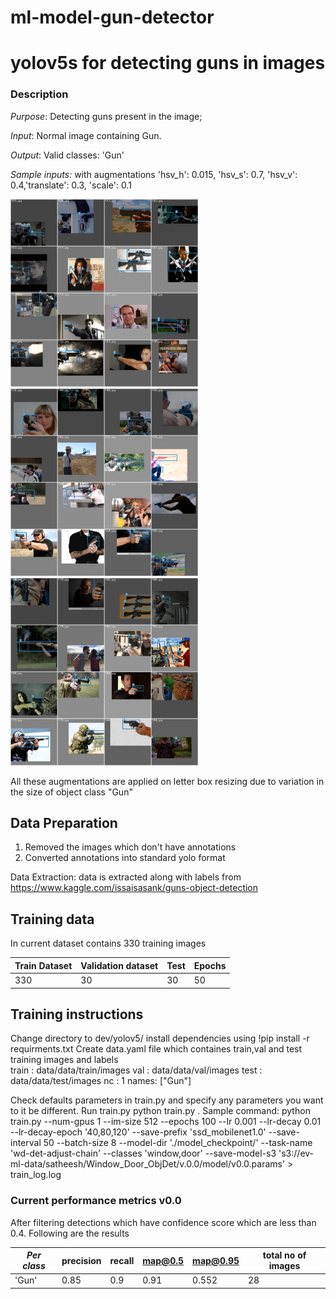 # ml-model-gun-detector
# yolov5s for detecting guns in images

### Description

_Purpose_: Detecting guns present in the image; 

_Input_: Normal image containing Gun.

_Output_: Valid classes: 'Gun'

_Sample inputs:_ with augmentations 'hsv_h': 0.015, 'hsv_s': 0.7, 'hsv_v': 0.4,'translate': 0.3, 'scale': 0.1 

<img src="./assets/sample.jpg" width="300" height="300"/> <img src="./assets/sample3.jpg" width="300" height="300"/> <img src="./assets/sample2.jpg" width="300" height="300"/>

All these augmentations are applied on letter box resizing due to variation in the size of object class "Gun"

## Data Preparation
  1. Removed the images which don't have annotations 
  2. Converted annotations into standard yolo format
    
  Data Extraction: data is extracted along with labels from https://www.kaggle.com/issaisasank/guns-object-detection
    
## Training data 

In current dataset contains 330 training images

 Train Dataset | Validation dataset| Test | Epochs|
| --- | --- |  --- |--- |
| 330| 30| 30 |50 |

## Training instructions 

  Change directory to dev/yolov5/
  install dependencies using !pip install -r requirments.txt 
  Create data.yaml file which containes train,val and test training images and labels  
    train : data/data/train/images
    val : data/data/val/images
    test : data/data/test/images
    nc : 1
    names: ["Gun"] 
   
  Check defaults parameters in train.py and specify any parameters you want to it be different.
Run train.py python train.py . Sample command: python train.py --num-gpus 1 --im-size 512 --epochs 100 --lr 0.001 --lr-decay 0.01 --lr-decay-epoch '40,80,120' --save-prefix 'ssd_mobilenet1.0' --save-interval 50 --batch-size 8 --model-dir './model_checkpoint/' --task-name 'wd-det-adjust-chain' --classes 'window,door' --save-model-s3 's3://ev-ml-data/satheesh/Window_Door_ObjDet/v.0.0/model/v0.0.params' > train_log.log



### Current performance metrics v0.0

After filtering detections which have confidence score which are less than 0.4. 
Following are the results

| _Per class_ |precision    |recall  |map@0.5  |map@0.95 | total no of images |
| --- | --- | --- | --- | --- | ---
| 'Gun' | 0.85 | 0.9 | 0.91 |0.552 | 28 |

